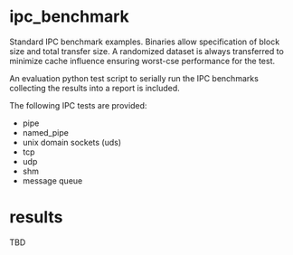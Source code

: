 # ipc_benchmark

Standard IPC benchmark examples.  Binaries allow specification of block size and
total transfer size.  A randomized dataset is always transferred to minimize
cache influence ensuring worst-cse performance for the test.

An evaluation python test script to serially run the IPC benchmarks collecting
the results into a report is included.  

The following IPC tests are provided:
* pipe
* named_pipe
* unix domain sockets (uds)
* tcp
* udp
* shm
* message queue

# results

TBD